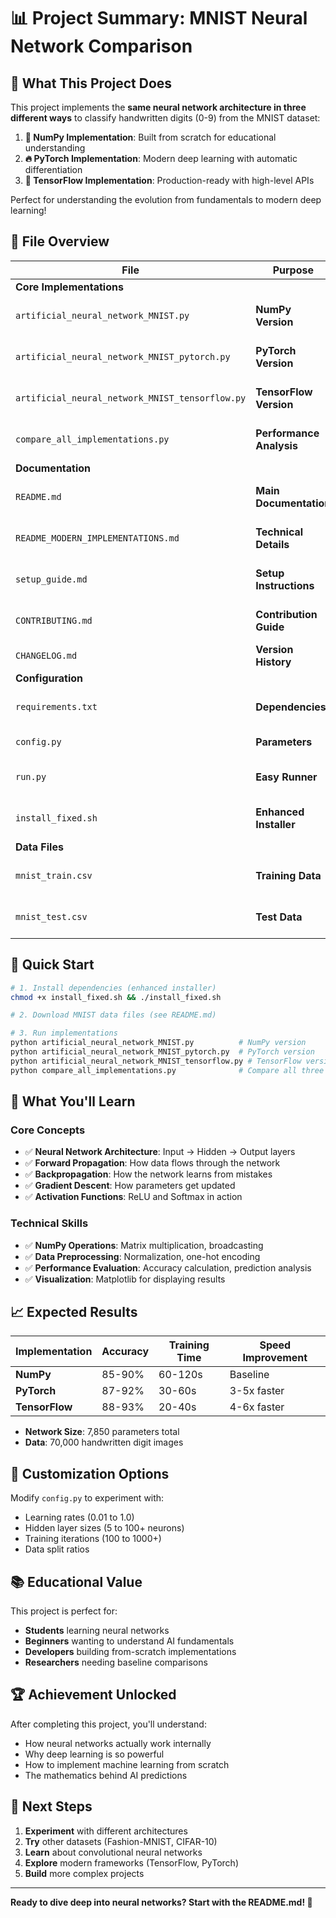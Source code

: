 # 📊 Project Summary: MNIST Neural Network Comparison

## 🎯 What This Project Does

This project implements the **same neural network architecture in three different ways** to classify handwritten digits (0-9) from the MNIST dataset:

1. **🔢 NumPy Implementation**: Built from scratch for educational understanding
2. **🔥 PyTorch Implementation**: Modern deep learning with automatic differentiation  
3. **🧠 TensorFlow Implementation**: Production-ready with high-level APIs

Perfect for understanding the evolution from fundamentals to modern deep learning!

## 📁 File Overview

| File | Purpose | Description |
|------|---------|-------------|
| **Core Implementations** | | |
| `artificial_neural_network_MNIST.py` | **NumPy Version** | Educational from-scratch implementation |
| `artificial_neural_network_MNIST_pytorch.py` | **PyTorch Version** | Modern deep learning implementation |
| `artificial_neural_network_MNIST_tensorflow.py` | **TensorFlow Version** | Production-ready implementation |
| `compare_all_implementations.py` | **Performance Analysis** | Side-by-side comparison of all three |
| **Documentation** | | |
| `README.md` | **Main Documentation** | Comprehensive GitHub-ready guide |
| `README_MODERN_IMPLEMENTATIONS.md` | **Technical Details** | Detailed framework comparison |
| `setup_guide.md` | **Setup Instructions** | Detailed installation process |
| `CONTRIBUTING.md` | **Contribution Guide** | How to contribute to the project |
| `CHANGELOG.md` | **Version History** | Detailed change log |
| **Configuration** | | |
| `requirements.txt` | **Dependencies** | Python packages for all frameworks |
| `config.py` | **Parameters** | Adjustable hyperparameters |
| `run.py` | **Easy Runner** | Simple script with error checking |
| `install_fixed.sh` | **Enhanced Installer** | Python 3.12 compatible installer |
| **Data Files** | | |
| `mnist_train.csv` | **Training Data** | 60,000 handwritten digit samples |
| `mnist_test.csv` | **Test Data** | 10,000 handwritten digit samples |

## 🚀 Quick Start

```bash
# 1. Install dependencies (enhanced installer)
chmod +x install_fixed.sh && ./install_fixed.sh

# 2. Download MNIST data files (see README.md)

# 3. Run implementations
python artificial_neural_network_MNIST.py          # NumPy version
python artificial_neural_network_MNIST_pytorch.py  # PyTorch version  
python artificial_neural_network_MNIST_tensorflow.py # TensorFlow version
python compare_all_implementations.py              # Compare all three
```

## 🧠 What You'll Learn

### Core Concepts
- ✅ **Neural Network Architecture**: Input → Hidden → Output layers
- ✅ **Forward Propagation**: How data flows through the network
- ✅ **Backpropagation**: How the network learns from mistakes
- ✅ **Gradient Descent**: How parameters get updated
- ✅ **Activation Functions**: ReLU and Softmax in action

### Technical Skills
- ✅ **NumPy Operations**: Matrix multiplication, broadcasting
- ✅ **Data Preprocessing**: Normalization, one-hot encoding
- ✅ **Performance Evaluation**: Accuracy calculation, prediction analysis
- ✅ **Visualization**: Matplotlib for displaying results

## 📈 Expected Results

| Implementation | Accuracy | Training Time | Speed Improvement |
|----------------|----------|---------------|-------------------|
| **NumPy** | 85-90% | 60-120s | Baseline |
| **PyTorch** | 87-92% | 30-60s | 3-5x faster |
| **TensorFlow** | 88-93% | 20-40s | 4-6x faster |

- **Network Size**: 7,850 parameters total
- **Data**: 70,000 handwritten digit images

## 🔧 Customization Options

Modify `config.py` to experiment with:
- Learning rates (0.01 to 1.0)
- Hidden layer sizes (5 to 100+ neurons)
- Training iterations (100 to 1000+)
- Data split ratios

## 📚 Educational Value

This project is perfect for:
- **Students** learning neural networks
- **Beginners** wanting to understand AI fundamentals
- **Developers** building from-scratch implementations
- **Researchers** needing baseline comparisons

## 🏆 Achievement Unlocked

After completing this project, you'll understand:
- How neural networks actually work internally
- Why deep learning is so powerful
- How to implement machine learning from scratch
- The mathematics behind AI predictions

## 🔗 Next Steps

1. **Experiment** with different architectures
2. **Try** other datasets (Fashion-MNIST, CIFAR-10)
3. **Learn** about convolutional neural networks
4. **Explore** modern frameworks (TensorFlow, PyTorch)
5. **Build** more complex projects

---

**Ready to dive deep into neural networks? Start with the README.md! 🚀**

